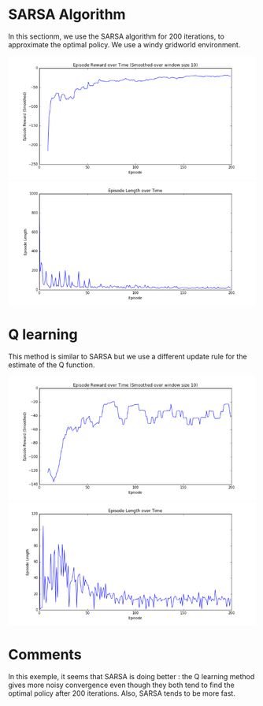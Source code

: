 # SARSA Algorithm

In this sectionm, we use the SARSA algorithm for 200 iterations, to approximate the optimal policy. We use a windy gridworld environment.

 
![](https://github.com/simon555/RL/blob/master/TDandQ/Sarsa/sarsa_reward.png)
![](https://github.com/simon555/RL/blob/master/TDandQ/Sarsa/sarsa_length.png)

  
  
# Q learning

This method is similar to SARSA but we use a different update rule for the estimate of the Q function.

![](https://github.com/simon555/RL/blob/master/TDandQ/QLearning/QLearning_reward.png)
![](https://github.com/simon555/RL/blob/master/TDandQ/QLearning/QLearning_length.png)


# Comments
In this exemple, it seems that SARSA is doing better : the Q learning method gives more noisy convergence even though they both tend to find the optimal policy after 200 iterations. Also, SARSA tends to be more fast.
